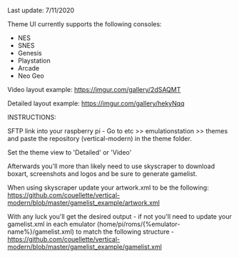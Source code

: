 Last update: 7/11/2020

Theme UI currently supports the following consoles:
- NES
- SNES
- Genesis
- Playstation
- Arcade
- Neo Geo

Video layout example: https://imgur.com/gallery/2dSAQMT

Detailed layout example: https://imgur.com/gallery/hekyNqq


INSTRUCTIONS:

SFTP link into your raspberry pi - Go to etc >> emulationstation >> themes and paste the repository (vertical-modern) in the theme folder.

Set the theme view to 'Detailed' or 'Video'

Afterwards you'll more than likely need to use skyscraper to download boxart, screenshots and logos and be sure to generate gamelist.

When using skyscraper update your artwork.xml to be the following: https://github.com/couellette/vertical-modern/blob/master/gamelist_example/artwork.xml

With any luck you'll get the desired output - if not you'll need to update your gamelist.xml in each emulator (home/pi/roms/{%emulator-name%}/gamelist.xml) to match the following structure - https://github.com/couellette/vertical-modern/blob/master/gamelist_example/gamelist.xml

